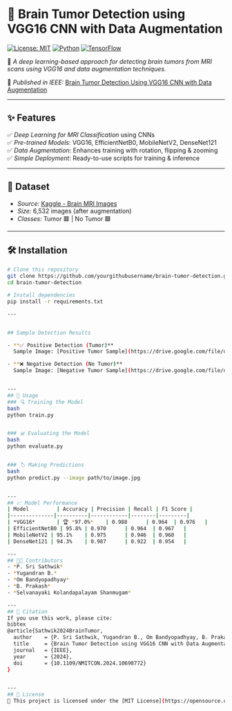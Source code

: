 # 🧠 Brain Tumor Detection using VGG16 CNN with Data Augmentation

[![License: MIT](https://img.shields.io/badge/License-MIT-yellow.svg)](https://opensource.org/licenses/MIT)
[![Python](https://img.shields.io/badge/Python-3.8%2B-blue.svg)](https://www.python.org/)
[![TensorFlow](https://img.shields.io/badge/TensorFlow-2.4-orange.svg)](https://www.tensorflow.org/)

🚀 *A deep learning-based approach for detecting brain tumors from MRI scans using VGG16 and data augmentation techniques.*

📄 *Published in IEEE:* [Brain Tumor Detection Using VGG16 CNN with Data Augmentation](https://ieeexplore.ieee.org/abstract/document/10698772)

---
## ✨ Features
✅ *Deep Learning for MRI Classification* using CNNs  
✅ *Pre-trained Models*: VGG16, EfficientNetB0, MobileNetV2, DenseNet121  
✅ *Data Augmentation*: Enhances training with rotation, flipping & zooming  
✅ *Simple Deployment*: Ready-to-use scripts for training & inference  

---
## 📂 Dataset
- *Source:* [Kaggle - Brain MRI Images](https://www.kaggle.com/datasets/navoneel/brain-mri-images-for-brain-tumor-detection)
- *Size:* 6,532 images (after augmentation)
- *Classes:* Tumor 🟥 | No Tumor 🟩

---
## 🛠 Installation
```bash
# Clone this repository
git clone https://github.com/yourgithubusername/brain-tumor-detection.git
cd brain-tumor-detection

# Install dependencies
pip install -r requirements.txt

---


## Sample Detection Results

- **✅ Positive Detection (Tumor)**  
  Sample Image: [Positive Tumor Sample](https://drive.google.com/file/d/1SiTb7Oo0mHFV69iQTxxutTRG-fXRIzVX/view?usp=sharing) 

- **❌ Negative Detection (No Tumor)**  
  Sample Image: [Negative Tumor Sample](https://drive.google.com/file/d/1J4_V-yH9lqAxhVODWF1HKBP9gTvENVB7/view?usp=sharing)


---
## 🎯 Usage
### 🔍 Training the Model
bash
python train.py


### 📊 Evaluating the Model
bash
python evaluate.py


### 🏷 Making Predictions
bash
python predict.py --image path/to/image.jpg


---
## 📈 Model Performance
| Model         | Accuracy | Precision | Recall | F1 Score |
|--------------|----------|------------|--------|---------|
| *VGG16*       | 🏆 *97.0%*    | 0.988      | 0.964  | 0.976   |
| EfficientNetB0 | 95.8% | 0.970      | 0.964  | 0.967   |
| MobileNetV2 | 95.1%    | 0.975      | 0.946  | 0.960   |
| DenseNet121 | 94.3%    | 0.987      | 0.922  | 0.954   |

---
## 👨‍💻 Contributors
- *P. Sri Sathwik*  
- *Yugandran B.*  
- *Om Bandyopadhyay*  
- *B. Prakash*  
- *Selvanayaki Kolandapalayam Shanmugam*

---
## 📜 Citation
If you use this work, please cite:
bibtex
@article{Sathwik2024BrainTumor,
  author    = {P. Sri Sathwik, Yugandran B., Om Bandyopadhyay, B. Prakash, Selvanayaki Kolandapalayam Shanmugam},
  title     = {Brain Tumor Detection using VGG16 CNN with Data Augmentation},
  journal   = {IEEE},
  year      = {2024},
  doi       = {10.1109/NMITCON.2024.10698772}
}


---
## 📜 License
📖 This project is licensed under the [MIT License](https://opensource.org/licenses/MIT).



